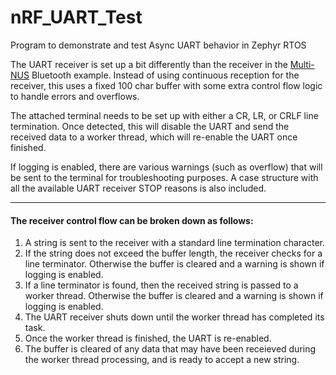 # nRF_UART_Test

 Program to demonstrate and test Async UART behavior in Zephyr RTOS

The UART receiver is set up a bit differently than the receiver in the [Multi-NUS](https://github.com/NordicMatt/multi-NUS/blob/master/src/main.c) Bluetooth example. Instead of using continuous reception for the receiver, this uses a fixed 100 char buffer with some extra control flow logic to handle errors and overflows.

The attached terminal needs to be set up with either a CR, LR, or CRLF line termination. Once detected, this will disable the UART and send the received data to a worker thread, which will re-enable the UART once finished.

If logging is enabled, there are various warnings (such as overflow) that will be sent to the terminal for troubleshooting purposes. A case structure with all the available UART receiver STOP reasons is also included.

---

#### The receiver control flow can be broken down as follows:

1. A string is sent to the receiver with a standard line termination character.
2. If the string does not exceed the buffer length, the receiver checks for a line terminator. Otherwise the buffer is cleared and a warning is shown if logging is enabled.
3. If a line terminator is found, then the received string is passed to a worker thread. Otherwise the buffer is cleared and a warning is shown if logging is enabled. 
4. The UART receiver shuts down until the worker thread has completed its task.
5. Once the worker thread is finished, the UART is re-enabled.
6. The buffer is cleared of any data that may have been receieved during the worker thread processing, and is ready to accept a new string.
